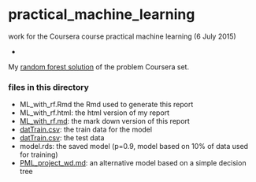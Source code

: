 # practical_machine_learning
work for the Coursera course practical machine learning (6 July 2015)

-

My [random forest solution](ML_with_rf.md) of the problem Coursera set.

### files in this directory

- ML_with_rf.Rmd the Rmd used to generate this report
- ML_with_rf.html: the html version of my report
- [ML_with_rf.md](ML_with_rf.md): the mark down version of this report
- [datTrain.csv](datTrain.csv): the train data for the model
- [datTrain.csv](datTrain.csv): the test data
- model.rds: the saved model (p=0.9, model based on 10% of data used for training)
- [PML_project_wd.md](PML_project_wd.md): an alternative  model based on a simple decision tree 
